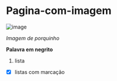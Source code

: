 # Pagina-com-imagem
![image](https://user-images.githubusercontent.com/81888352/117698388-11fff880-b19a-11eb-8411-2d53d7b1e5b5.png)

*Imagem de porquinho*

**Palavra em negrito**
1. lista
- [x] listas com marcação
